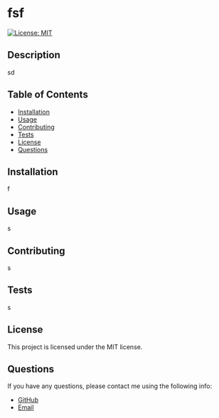
# fsf

[![License: MIT](https://img.shields.io/badge/License-MIT-yellow.svg)](https://opensource.org/licenses/MIT)

## Description

sd

## Table of Contents

- [Installation](#installation)
- [Usage](#usage)
- [Contributing](#contributing)
- [Tests](#tests)
- [License](#license)
- [Questions](#questions)

## Installation

f

## Usage

s

## Contributing

s

## Tests

s

## License

This project is licensed under the MIT license.

## Questions

If you have any questions, please contact me using the following info:

- [GitHub](https://github.com/DongleJosh)
- [Email](joshuajamesromani@gmail.com)
